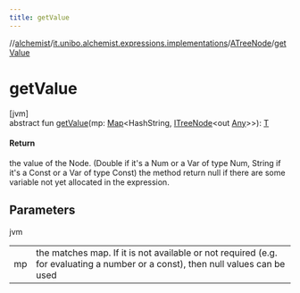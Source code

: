 ```yaml
---
title: getValue
---
```

//[alchemist](../../../index.html)/[it.unibo.alchemist.expressions.implementations](../index.html)/[ATreeNode](index.html)/[getValue](get-value.html)



# getValue



[jvm]\
abstract fun [getValue](get-value.html)(mp: [Map](https://docs.oracle.com/javase/8/docs/api/java/util/Map.html)<HashString, [ITreeNode](../../it.unibo.alchemist.expressions.interfaces/-i-tree-node/index.html)<out [Any](https://kotlinlang.org/api/latest/jvm/stdlib/kotlin/-any/index.html)>>): [T](../../it.unibo.alchemist.expressions.interfaces/-i-tree-node/index.html)



#### Return



the value of the Node. (Double if it's a Num or a Var of type Num, String if it's a Const or a Var of type Const) the method return null if there are some variable not yet allocated in the expression.



## Parameters


jvm

| | |
|---|---|
| mp | the matches map. If it is not available or not required (e.g. for evaluating a number or a const), then null values can be used |




